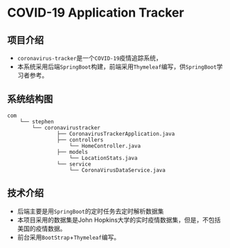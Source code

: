# COVID-19 Application Tracker
## 项目介绍
- `coronavirus-tracker`是一个`COVID-19`疫情追踪系统，
- 本系统采用后端`SpringBoot`构建，前端采用`Thymeleaf`编写，供`SpringBoot`学习者参考。

## 系统结构图
```
com
    └── stephen 
        └── coronavirustracker 
                ├── CoronavirusTrackerApplication.java 
                ├── controllers
                    └── HomeController.java
                ├── models 
                    └── LocationStats.java 
                └── service 
                    └── CoronaVirusDataService.java
```
## 技术介绍
- 后端主要是用`SpringBoot`的定时任务去定时解析数据集
- 本项目采用的数据集是John Hopkins大学的实时疫情数据集，但是，不包括美国的疫情数据。
- 前台采用`BootStrap`+`Thymeleaf`编写。